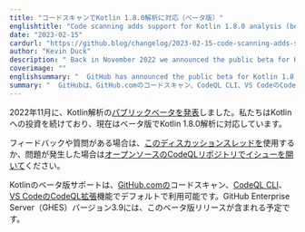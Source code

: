 ```yaml
---
title: "コードスキャンでKotlin 1.8.0解析に対応（ベータ版）"
englishtitle: "Code scanning adds support for Kotlin 1.8.0 analysis (beta)"
date: "2023-02-15"
cardurl: "https://github.blog/changelog/2023-02-15-code-scanning-adds-support-for-kotlin-1-8-0-analysis-beta"
author: "Kevin Duck"
description: " Back in November 2022 we announced the public beta for Kotlin analysis. We continue to invest in Kotlin and we now support Kotlin 1.8.0 analysis in beta.  If you have any feedback or questions, please use this discussion thread or open an issue in the open source CodeQL repository if you encounter any problems.  Kotlin beta support is available by default in GitHub.com code scanning, the CodeQL CLI , and the CodeQL extension for VS Code . GitHub Enterprise Server (GHES) version 3.9 will include this beta release.  "
coverimage: ""
englishsummary: "  GitHub has announced the public beta for Kotlin 1.8.0 analysis, available by default in GitHub.com code scanning, the CodeQL CLI, and the CodeQL extension for VS Code, with GitHub Enterprise Server (GH"
summary: "  GitHubは、GitHub.comのコードスキャン、CodeQL CLI、VS CodeのCodeQL拡張でデフォルトで利用できるKotlin 1.8.0解析のパブリックベータをGitHub Enterprise Server（GH"
---
```


<p>2022年11月に、Kotlin解析の<a href="https://github.blog/changelog/2022-11-28-codeql-code-scanning-launches-kotlin-analysis-support-beta/">パブリックベータを発表</a>しました。私たちはKotlinへの投資を続けており、現在はベータ版でKotlin 1.8.0解析に対応しています。</p>
<p>フィードバックや質問がある場合は、<a href="https://github.com/github/codeql/discussions/11460">このディスカッションスレッドを</a>使用するか、問題が発生した場合は<a href="https://github.com/github/codeql/issues/new/choose">オープンソースのCodeQLリポジトリでイシューを開いて</a>ください。</p>
<p>Kotlinのベータ版サポートは、<a href="GitHub.com">GitHub.comの</a>コードスキャン、<a href="https://github.com/github/codeql-cli-binaries/releases">CodeQL CLI</a>、<a href="https://marketplace.visualstudio.com/items?itemName=GitHub.vscode-codeql">VS CodeのCodeQL拡張</a>機能でデフォルトで利用可能です。GitHub Enterprise Server（GHES）バージョン3.9には、このベータ版リリースが含まれる予定です。</p>


